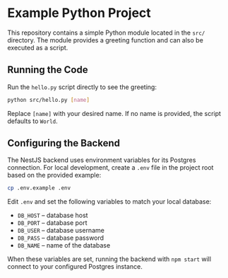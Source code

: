 # Example Python Project

This repository contains a simple Python module located in the `src/` directory. The
module provides a greeting function and can also be executed as a script.

## Running the Code

Run the `hello.py` script directly to see the greeting:

```bash
python src/hello.py [name]
```

Replace `[name]` with your desired name. If no name is provided, the script
defaults to `World`.

## Configuring the Backend

The NestJS backend uses environment variables for its Postgres connection. For
local development, create a `.env` file in the project root based on the
provided example:

```bash
cp .env.example .env
```

Edit `.env` and set the following variables to match your local database:

- `DB_HOST` – database host
- `DB_PORT` – database port
- `DB_USER` – database username
- `DB_PASS` – database password
- `DB_NAME` – name of the database

When these variables are set, running the backend with `npm start` will connect
to your configured Postgres instance.
